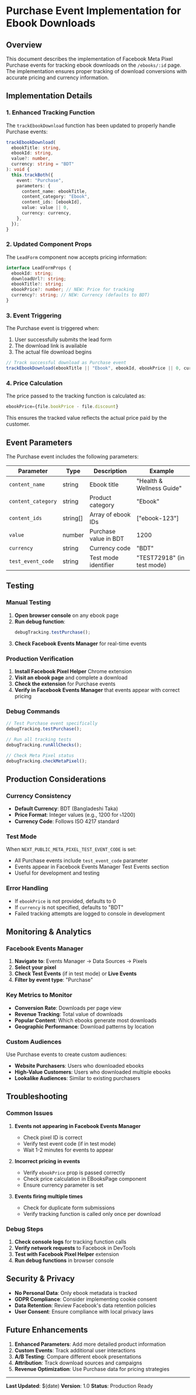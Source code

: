 # Purchase Event Implementation for Ebook Downloads

## Overview

This document describes the implementation of Facebook Meta Pixel Purchase events for tracking ebook downloads on the `/ebooks/:id` page. The implementation ensures proper tracking of download conversions with accurate pricing and currency information.

## Implementation Details

### 1. Enhanced Tracking Function

The `trackEbookDownload` function has been updated to properly handle Purchase events:

```typescript
trackEbookDownload(
  ebookTitle: string,
  ebookId: string,
  value?: number,
  currency: string = "BDT"
): void {
  this.trackBoth({
    event: "Purchase",
    parameters: {
      content_name: ebookTitle,
      content_category: "Ebook",
      content_ids: [ebookId],
      value: value || 0,
      currency: currency,
    },
  });
}
```

### 2. Updated Component Props

The `LeadForm` component now accepts pricing information:

```typescript
interface LeadFormProps {
  ebookId: string;
  downloadUrl?: string;
  ebookTitle?: string;
  ebookPrice?: number; // NEW: Price for tracking
  currency?: string; // NEW: Currency (defaults to BDT)
}
```

### 3. Event Triggering

The Purchase event is triggered when:

1. User successfully submits the lead form
2. The download link is available
3. The actual file download begins

```typescript
// Track successful download as Purchase event
trackEbookDownload(ebookTitle || "Ebook", ebookId, ebookPrice || 0, currency);
```

### 4. Price Calculation

The price passed to the tracking function is calculated as:

```typescript
ebookPrice={file.bookPrice - file.discount}
```

This ensures the tracked value reflects the actual price paid by the customer.

## Event Parameters

The Purchase event includes the following parameters:

| Parameter          | Type     | Description           | Example                    |
| ------------------ | -------- | --------------------- | -------------------------- |
| `content_name`     | string   | Ebook title           | "Health & Wellness Guide"  |
| `content_category` | string   | Product category      | "Ebook"                    |
| `content_ids`      | string[] | Array of ebook IDs    | ["ebook-123"]              |
| `value`            | number   | Purchase value in BDT | 1200                       |
| `currency`         | string   | Currency code         | "BDT"                      |
| `test_event_code`  | string   | Test mode identifier  | "TEST72918" (in test mode) |

## Testing

### Manual Testing

1. **Open browser console** on any ebook page
2. **Run debug function**:
   ```javascript
   debugTracking.testPurchase();
   ```
3. **Check Facebook Events Manager** for real-time events

### Production Verification

1. **Install Facebook Pixel Helper** Chrome extension
2. **Visit an ebook page** and complete a download
3. **Check the extension** for Purchase events
4. **Verify in Facebook Events Manager** that events appear with correct pricing

### Debug Commands

```javascript
// Test Purchase event specifically
debugTracking.testPurchase();

// Run all tracking tests
debugTracking.runAllChecks();

// Check Meta Pixel status
debugTracking.checkMetaPixel();
```

## Production Considerations

### Currency Consistency

- **Default Currency**: BDT (Bangladeshi Taka)
- **Price Format**: Integer values (e.g., 1200 for ৳1200)
- **Currency Code**: Follows ISO 4217 standard

### Test Mode

When `NEXT_PUBLIC_META_PIXEL_TEST_EVENT_CODE` is set:

- All Purchase events include `test_event_code` parameter
- Events appear in Facebook Events Manager Test Events section
- Useful for development and testing

### Error Handling

- If `ebookPrice` is not provided, defaults to 0
- If `currency` is not specified, defaults to "BDT"
- Failed tracking attempts are logged to console in development

## Monitoring & Analytics

### Facebook Events Manager

1. **Navigate to**: Events Manager → Data Sources → Pixels
2. **Select your pixel**
3. **Check Test Events** (if in test mode) or **Live Events**
4. **Filter by event type**: "Purchase"

### Key Metrics to Monitor

- **Conversion Rate**: Downloads per page view
- **Revenue Tracking**: Total value of downloads
- **Popular Content**: Which ebooks generate most downloads
- **Geographic Performance**: Download patterns by location

### Custom Audiences

Use Purchase events to create custom audiences:

- **Website Purchasers**: Users who downloaded ebooks
- **High-Value Customers**: Users who downloaded multiple ebooks
- **Lookalike Audiences**: Similar to existing purchasers

## Troubleshooting

### Common Issues

1. **Events not appearing in Facebook Events Manager**

   - Check pixel ID is correct
   - Verify test event code (if in test mode)
   - Wait 1-2 minutes for events to appear

2. **Incorrect pricing in events**

   - Verify `ebookPrice` prop is passed correctly
   - Check price calculation in EBooksPage component
   - Ensure currency parameter is set

3. **Events firing multiple times**
   - Check for duplicate form submissions
   - Verify tracking function is called only once per download

### Debug Steps

1. **Check console logs** for tracking function calls
2. **Verify network requests** to Facebook in DevTools
3. **Test with Facebook Pixel Helper** extension
4. **Run debug functions** in browser console

## Security & Privacy

- **No Personal Data**: Only ebook metadata is tracked
- **GDPR Compliance**: Consider implementing cookie consent
- **Data Retention**: Review Facebook's data retention policies
- **User Consent**: Ensure compliance with local privacy laws

## Future Enhancements

1. **Enhanced Parameters**: Add more detailed product information
2. **Custom Events**: Track additional user interactions
3. **A/B Testing**: Compare different ebook presentations
4. **Attribution**: Track download sources and campaigns
5. **Revenue Optimization**: Use Purchase data for pricing strategies

---

**Last Updated**: $(date)
**Version**: 1.0
**Status**: Production Ready
